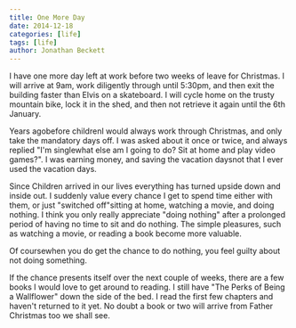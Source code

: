 ```yaml
---
title: One More Day
date: 2014-12-18
categories: [life]
tags: [life]
author: Jonathan Beckett
---
```


I have one more day left at work before two weeks of leave for Christmas. I will arrive at 9am, work diligently through until 5:30pm, and then exit the building faster than Elvis on a skateboard. I will cycle home on the trusty mountain bike, lock it in the shed, and then not retrieve it again until the 6th January.

Years agobefore childrenI would always work through Christmas, and only take the mandatory days off. I was asked about it once or twice, and always replied "I'm singlewhat else am I going to do? Sit at home and play video games?". I was earning money, and saving the vacation daysnot that I ever used the vacation days.

Since Children arrived in our lives everything has turned upside down and inside out. I suddenly value every chance I get to spend time either with them, or just "switched off"sitting at home, watching a movie, and doing nothing. I think you only really appreciate "doing nothing" after a prolonged period of having no time to sit and do nothing. The simple pleasures, such as watching a movie, or reading a book become more valuable.

Of coursewhen you do get the chance to do nothing, you feel guilty about not doing something.

If the chance presents itself over the next couple of weeks, there are a few books I would love to get around to reading. I still have "The Perks of Being a Wallflower" down the side of the bed. I read the first few chapters and haven't returned to it yet. No doubt a book or two will arrive from Father Christmas too we shall see.